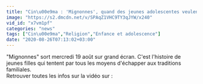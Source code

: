 ```yaml
---
title: "Cin\u00e9ma : 'Mignonnes', quand des jeunes adolescentes veulent grandir trop vite"
image: "https://s2.dmcdn.net/v/SPAqZ1VHC9TY3qJYW/x240"
vid_id: "x7vm1pf"
categories: "news"
tags: ["Cin\u00e9ma","Religion","Enfance et adolescence"]
date: "2020-08-26T07:13:02+03:00"
---
```

&quot;Mignonnes&quot; sort mercredi 19 août sur grand écran. C'est l'histoire de jeunes filles qui tentent par tous les moyens d'échapper aux traditions familiales.  <br>Retrouver toutes les infos sur la vidéo sur : 
